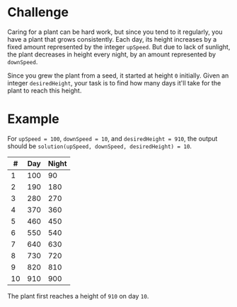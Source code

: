 # Challenge
Caring for a plant can be hard work, but since you tend to it regularly, you have a plant that grows consistently.
Each day, its height increases by a fixed amount represented by the integer `upSpeed`.
But due to lack of sunlight, the plant decreases in height every night, by an amount represented by `downSpeed`.

Since you grew the plant from a seed, it started at height `0` initially.
Given an integer `desiredHeight`, your task is to find how many days it'll take for the plant to reach this height.

# Example
For `upSpeed = 100`, `downSpeed = 10`, and `desiredHeight = 910`, the output should be `solution(upSpeed, downSpeed, desiredHeight) = 10`.

| #  | Day | Night |
|----|-----|-------|
| 1  | 100 | 90    |
| 2  | 190 | 180   |
| 3  | 280 | 270   |
| 4  | 370 | 360   |
| 5  | 460 | 450   |
| 6  | 550 | 540   |
| 7  | 640 | 630   |
| 8  | 730 | 720   |
| 9  | 820 | 810   |
| 10 | 910 | 900   |

The plant first reaches a height of `910` on day `10`.

